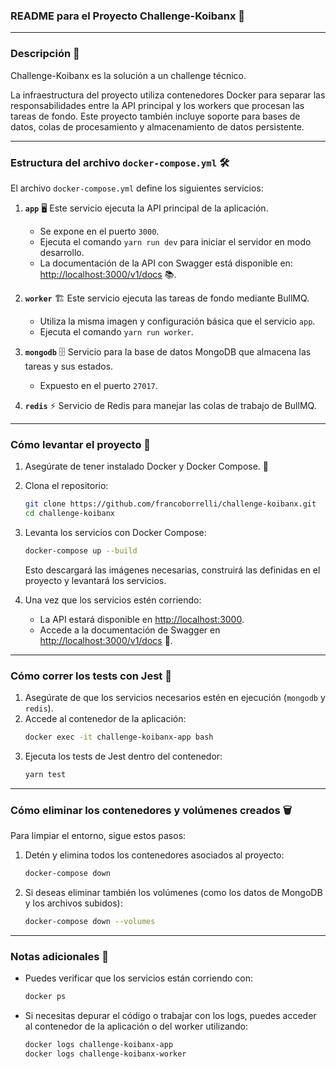 ### **README para el Proyecto Challenge-Koibanx** 🚀

---

### **Descripción** 📄

Challenge-Koibanx es la solución a un challenge técnico.

La infraestructura del proyecto utiliza contenedores Docker para separar las responsabilidades entre la API principal y los workers que procesan las tareas de fondo. Este proyecto también incluye soporte para bases de datos, colas de procesamiento y almacenamiento de datos persistente.

---

### **Estructura del archivo `docker-compose.yml`** 🛠️

El archivo `docker-compose.yml` define los siguientes servicios:

1. **`app`** 🖥️
   Este servicio ejecuta la API principal de la aplicación.

   - Se expone en el puerto `3000`.
   - Ejecuta el comando `yarn run dev` para iniciar el servidor en modo desarrollo.
   - La documentación de la API con Swagger está disponible en: [http://localhost:3000/v1/docs](http://localhost:3000/v1/docs) 📚.

2. **`worker`** 🏗️
   Este servicio ejecuta las tareas de fondo mediante BullMQ.

   - Utiliza la misma imagen y configuración básica que el servicio `app`.
   - Ejecuta el comando `yarn run worker`.

3. **`mongodb`** 🗄️
   Servicio para la base de datos MongoDB que almacena las tareas y sus estados.

   - Expuesto en el puerto `27017`.

4. **`redis`** ⚡
   Servicio de Redis para manejar las colas de trabajo de BullMQ.

---

### **Cómo levantar el proyecto** 🚀

1. Asegúrate de tener instalado Docker y Docker Compose. 🐳
2. Clona el repositorio:
   ```bash
   git clone https://github.com/francoborrelli/challenge-koibanx.git
   cd challenge-koibanx
   ```
3. Levanta los servicios con Docker Compose:

   ```bash
   docker-compose up --build
   ```

   Esto descargará las imágenes necesarias, construirá las definidas en el proyecto y levantará los servicios.

4. Una vez que los servicios estén corriendo:
   - La API estará disponible en [http://localhost:3000](http://localhost:3000).
   - Accede a la documentación de Swagger en [http://localhost:3000/v1/docs](http://localhost:3000/v1/docs) 📖.

---

### **Cómo correr los tests con Jest** 🧪

1. Asegúrate de que los servicios necesarios estén en ejecución (`mongodb` y `redis`).
2. Accede al contenedor de la aplicación:
   ```bash
   docker exec -it challenge-koibanx-app bash
   ```
3. Ejecuta los tests de Jest dentro del contenedor:
   ```bash
   yarn test
   ```

---

### **Cómo eliminar los contenedores y volúmenes creados** 🗑️

Para limpiar el entorno, sigue estos pasos:

1. Detén y elimina todos los contenedores asociados al proyecto:
   ```bash
   docker-compose down
   ```
2. Si deseas eliminar también los volúmenes (como los datos de MongoDB y los archivos subidos):
   ```bash
   docker-compose down --volumes
   ```

---

### **Notas adicionales** 📝

- Puedes verificar que los servicios están corriendo con:
  ```bash
  docker ps
  ```
- Si necesitas depurar el código o trabajar con los logs, puedes acceder al contenedor de la aplicación o del worker utilizando:
  ```bash
  docker logs challenge-koibanx-app
  docker logs challenge-koibanx-worker
  ```
